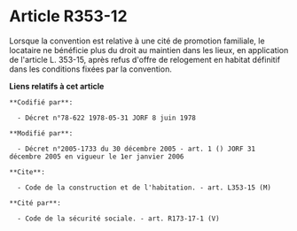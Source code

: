 # Article R353-12

Lorsque la convention est relative à une cité de promotion familiale, le locataire ne bénéficie plus du droit au maintien
dans les lieux, en application de l'article L. 353-15, après refus d'offre de relogement en habitat définitif dans les
conditions fixées par la convention.

**Liens relatifs à cet article**

	**Codifié par**:

	  - Décret n°78-622 1978-05-31 JORF 8 juin 1978

	**Modifié par**:

	  - Décret n°2005-1733 du 30 décembre 2005 - art. 1 () JORF 31 décembre 2005 en vigueur le 1er janvier 2006

	**Cite**:

	  - Code de la construction et de l'habitation. - art. L353-15 (M)

	**Cité par**:

	  - Code de la sécurité sociale. - art. R173-17-1 (V)

